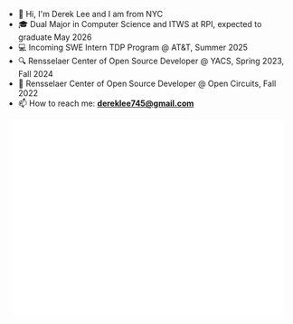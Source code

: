 - 👋 Hi, I'm Derek Lee and I am from NYC
- 🎓 Dual Major in Computer Science and ITWS at RPI, expected to graduate May 2026 
- 💻 Incoming SWE Intern TDP Program @ AT&T, Summer 2025
- 🔍 Rensselaer Center of Open Source Developer @ YACS, Spring 2023, Fall 2024
- 🔧 Rensselaer Center of Open Source Developer @ Open Circuits, Fall 2022
- 📫 How to reach me: **dereklee745@gmail.com**

<p align="center">
  <img src="https://github.com/Kagiri2/Kagiri2/raw/main/corgi.gif" alt="Corgi GIF">
</p>
